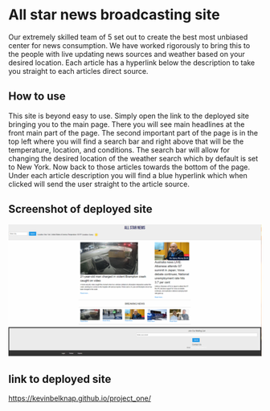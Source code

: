 # All star news broadcasting site

Our extremely skilled team of 5 set out to create the best most unbiased center for news consumption.
We have worked rigorously to bring this to the people with live updating news sources and weather based on your desired location.
Each article has a hyperlink below the description to take you straight to each articles direct source.

## How to use

This site is beyond easy to use. Simply open the link to the deployed site bringing you to the main page. There you will see main headlines at the front main part of the page. The second important part of the page is in the top left where you will find a search bar and right above that will be the temperature, location, and conditions. The search bar will allow for changing the desired location of the weather search which by default is set to New York. Now back to those articles towards the bottom of the page. Under each article description you will find a blue hyperlink which when clicked will send the user straight to the article source.

## Screenshot of deployed site

![This is a screenshot of the site after being fully optimized and set up atfer one week of building of and bug testing](/assets/Pictures/FinishedNewsSC.png)

## link to deployed site

https://kevinbelknap.github.io/project_one/
